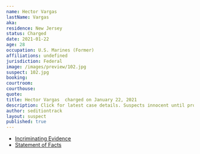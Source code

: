 ```yaml
---
name: Hector Vargas
lastName: Vargas
aka:
residence: New Jersey
status: Charged
date: 2021-01-22
age: 28
occupation: U.S. Marines (Former)
affiliations: undefined
jurisdiction: Federal
image: /images/preview/102.jpg
suspect: 102.jpg
booking:
courtroom:
courthouse:
quote:
title: Hector Vargas  charged on January 22, 2021
description: Click for latest case details. Suspects innocent until proven guilty.
author: seditiontrack
layout: suspect
published: true
---
```

- [Incriminating Evidence](https://jcitytimes.com/hector-vargas-from-unsung-hero-to-insurrectionist/)
- [Statement of Facts](https://extremism.gwu.edu/sites/g/files/zaxdzs2191/f/Hector%20Vargas%20Statement%20of%20Facts.pdf)
